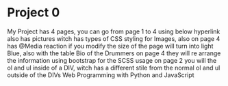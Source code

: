 # Project 0
My Project has 4 pages,  you can go from page 1 to 4 using below hyperlink
also has pictures witch has types of CSS styling for Images, also on page 4 has @Media reaction if you modify the size of the page will turn into light Blue, also with the table Bio of the Drummers on page 4 they will re arrange the information using bootstrap
for the SCSS usage on page 2 you will the ol and ul inside of a DIV, witch has a different stile from the normal ol and ul outside of the DIVs
Web Programming with Python and JavaScript
